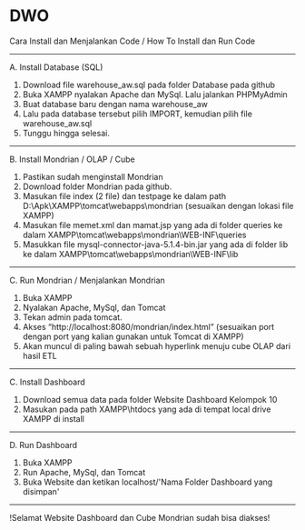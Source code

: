 # DWO

Cara Install dan Menjalankan Code / How To Install dan Run Code

-------------------------------------------
A. Install Database (SQL)

1. Download file warehouse_aw.sql pada folder Database pada github
2. Buka XAMPP nyalakan Apache dan MySql. Lalu jalankan PHPMyAdmin
3. Buat database baru dengan nama warehouse_aw
4. Lalu pada database tersebut pilih IMPORT, kemudian pilih file warehouse_aw.sql
5. Tunggu hingga selesai.

-------------------------------------------
B. Install Mondrian / OLAP / Cube

1. Pastikan sudah menginstall Mondrian
2. Download folder Mondrian pada github.
3. Masukan file index (2 file) dan testpage ke dalam path D:\Apk\XAMPP\tomcat\webapps\mondrian (sesuaikan dengan lokasi file XAMPP)
4. Masukan file memet.xml dan mamat.jsp yang ada di folder queries ke dalam XAMPP\tomcat\webapps\mondrian\WEB-INF\queries
5. Masukkan file mysql-connector-java-5.1.4-bin.jar yang ada di folder lib ke dalam XAMPP\tomcat\webapps\mondrian\WEB-INF\lib

-------------------------------------------
C. Run Mondrian / Menjalankan Mondrian

1. Buka XAMPP
2. Nyalakan Apache, MySql, dan Tomcat
3. Tekan admin pada tomcat.
4. Akses “http://localhost:8080/mondrian/index.html”
(sesuaikan port dengan port yang kalian gunakan untuk Tomcat di XAMPP)
5. Akan muncul di paling bawah sebuah hyperlink menuju cube OLAP dari hasil ETL 

-------------------------------------------
C. Install Dashboard

1. Download semua data pada folder Website Dashboard Kelompok 10
2. Masukan pada path XAMPP\htdocs yang ada di tempat local drive XAMPP di install

-------------------------------------------
D. Run Dashboard

1. Buka XAMPP 
2. Run Apache, MySql, dan Tomcat
3. Buka Website dan ketikan localhost/'Nama Folder Dashboard yang disimpan'

-------------------------------------------

!Selamat Website Dashboard dan Cube Mondrian sudah bisa diakses!

